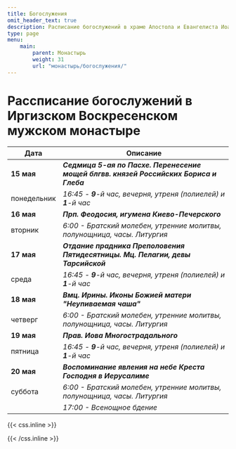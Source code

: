 ```yaml
---
title: Богослужения
omit_header_text: true
description: Расписание богослужений в храме Апостола и Евангелиста Иоанна Богослова
type: page
menu:
    main:
        parent: Монастырь
        weight: 31
        url: "монастырь/богослужения/"
---
```


# Рассписание богослужений в Иргизском Воскресенском мужском монастыре 

|**Дата**         |**Описание**    |
|-----------------|--------------- |
|**15 мая**       |_**Седмица 5-ая по Пасхе. Перенесение мощей блгвв. князей Российских Бориса и Глеба**_|
|понедельник      |_16:45 - **9**-й час, вечерня, утреня (полиелей) и **1**-й час_|
|**16 мая**       |_**Прп. Феодосия, игумена Киево-Печерского**_|
|вторник          |_6:00 - Братский молебен, утренние молитвы, полунощница, часы. Литургия_|
|**17 мая**       |_**Отдание прадника Преполовения Пятидесятницы. Мц. Пелагии, девы Тарсийской**_|
|среда            |_16:45 - **9**-й час, вечерня, утреня (полиелей) и **1**-й час_|
|**18 мая**       |_**Вмц. Ирины. Иконы Божией матери "Неупиваемая чаша"**_|
|четверг          |_6:00 - Братский молебен, утренние молитвы, полунощница, часы. Литургия_|
|**19 мая**       |_**Прав. Иова Многострадального**_|
|пятница          |_16:45 - **9**-й час, вечерня, утреня (полиелей) и **1**-й час_|
|**20 мая**       |_**Воспоминание явления на небе Креста Господня в Иерусалиме**_|
|суббота          |_6:00 - Братский молебен, утренние молитвы, полунощница, часы. Литургия_|
|                 |_17:00 - Всенощное бдение_|


{{< css.inline >}}
<style>
  #content > article > table > tr, #content > article > table > th {
  border: 3px !important;
  border-color: solid #ddd; 
  padding: 8px;
}
</style>
{{< /css.inline >}}